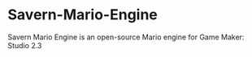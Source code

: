 # Savern-Mario-Engine
Savern Mario Engine is an open-source Mario engine for Game Maker: Studio 2.3
